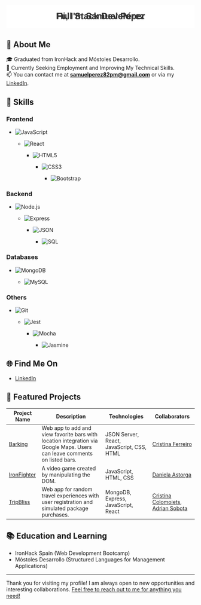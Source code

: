# <p align="center">
  <img src="https://github.com/Samuel-Perez-Morcillo/animated_General_Readme/blob/main/animated-intro.svg" alt="Hi, I'm Samuel Pérez - Full Stack Developer">
</p>

## 🌟 About Me
🎓 Graduated from IronHack and Móstoles Desarrollo.  
💼 Currently Seeking Employment and Improving My Technical Skills.  
📫 You can contact me at **samuelperez82pm@gmail.com** or via my [LinkedIn](https://www.linkedin.com/in/samuel-p%C3%A9rez-076553292/).
## 🚀 Skills

### Frontend
- ![JavaScript](https://img.shields.io/badge/-JavaScript-F7DF1E?style=flat&logo=javascript&logoColor=black)
  
  - ![React](https://img.shields.io/badge/-React-61DAFB?style=flat&logo=react&logoColor=white)

    - ![HTML5](https://img.shields.io/badge/-HTML5-E34F26?style=flat&logo=html5&logoColor=white)

      - ![CSS3](https://img.shields.io/badge/-CSS3-1572B6?style=flat&logo=css3)
  
        - ![Bootstrap](https://img.shields.io/badge/-Bootstrap-7952B3?style=flat&logo=bootstrap&logoColor=white)

### Backend
- ![Node.js](https://img.shields.io/badge/-Node.js-339933?style=flat&logo=nodedotjs&logoColor=white)

  - ![Express](https://img.shields.io/badge/-Express-000000?style=flat&logo=express&logoColor=white)

    - ![JSON](https://img.shields.io/badge/-JSON-000000?style=flat&logo=json&logoColor=white)

      - ![SQL](https://img.shields.io/badge/-SQL-4479A1?style=flat&logo=postgresql&logoColor=white)

### Databases
- ![MongoDB](https://img.shields.io/badge/-MongoDB-47A248?style=flat&logo=mongodb&logoColor=white)

  - ![MySQL](https://img.shields.io/badge/-MySQL-4479A1?style=flat&logo=mysql&logoColor=white)

### Others
- ![Git](https://img.shields.io/badge/-Git-F05032?style=flat&logo=git&logoColor=white)

  - ![Jest](https://img.shields.io/badge/-Jest-C21325?style=flat&logo=jest&logoColor=white)

    - ![Mocha](https://img.shields.io/badge/-Mocha-8D6748?style=flat&logo=mocha&logoColor=white)

      - ![Jasmine](https://img.shields.io/badge/-Jasmine-8A4182?style=flat&logo=jasmine&logoColor=white)

## 🌐 Find Me On
- [LinkedIn](https://www.linkedin.com/in/samuel-p%C3%A9rez-076553292/)

## 🔧 Featured Projects

| Project Name | Description | Technologies | Collaborators |
| ------------ | ----------- | ------------ | ------------- |
| [Barking](https://github.com/Samuel-Perez-Morcillo/Barking-client) | Web app to add and view favorite bars with location integration via Google Maps. Users can leave comments on listed bars. | JSON Server, React, JavaScript, CSS, HTML | [Cristina Ferreiro](https://github.com/cristinaferreiro) |
| [IronFighter](https://github.com/Daniela-AB25/Project1-Ironhack-Game) | A video game created by manipulating the DOM. | JavaScript, HTML, CSS | [Daniela Astorga](https://github.com/Daniela-AB25) |
| [TripBliss](https://github.com/CristinaColomoiets/random-experience-client) | Web app for random travel experiences with user registration and simulated package purchases. | MongoDB, Express, JavaScript, React | [Cristina Colomoiets](https://github.com/CristinaColomoiets), [Adrian Sobota](https://github.com/Sobdev) |

## 📚 Education and Learning
- IronHack Spain (Web Development Bootcamp)
- Móstoles Desarrollo (Structured Languages for Management Applications)

---

Thank you for visiting my profile! I am always open to new opportunities and interesting collaborations. [Feel free to reach out to me for anything you need!](https://www.linkedin.com/in/samuel-p%C3%A9rez-076553292/)
